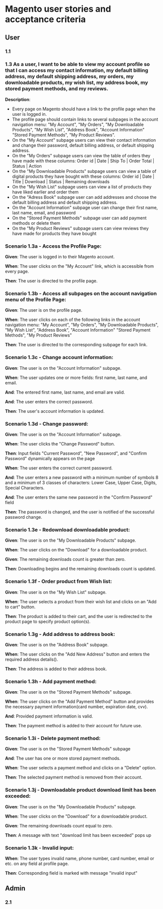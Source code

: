 # Magento user stories and acceptance criteria

## User

### 1.1 

### 1.3 As a user, I want to be able to view my account profile so that I can access my contact information, my default billing address, my default shipping address, my orders, my downloadable products, my wish list, my address book, my stored payment methods, and my reviews.

**Description**:
- Every page on Magento should have a link to the profile page when the user is logged in.
- The profile page should contain links to several subpages in the account navigation menu: "My Account", 
"My Orders", "My Downloadable Products", "My Wish List", "Address Book", "Account Information" "Stored Payment Methods", "My Product Reviews".
- On the "My Account" subpage users can view their contact information and change their password, default billing address, or default shipping address.
- On the "My Orders" subpage users can view the table of orders they have made with these columns: Order id | Date | Ship To | Order Total | Status | Action
- On the "My Downloadable Products" subpage users can view a table of digital products they have bought with these columns: Order id | Date | Title | Download | Status | Remaining downloads
- On the "My Wish List" subpage users can view a list of products they have liked earlier and order them
- On the "Adress Book" subpage user can add addresses and choose the default billing address and default shipping address.
- On the "Account Information" subpage user can change their first name, last name, email, and password
- On the "Stored Payment Methods" subpage user can add payment methods or delete them
- On the "My Product Reviews" subpage users can view reviews they have made for products they have bought

### Scenario 1.3a - Access the Profile Page:
**Given**: The user is logged in to their Magento account.

**When**: The user clicks on the "My Account" link, which is accessible from every page.

**Then**: The user is directed to the profile page.

### Scenario 1.3b - Access all subpages on the account navigation menu of the Profile Page:
**Given**: The user is on the profile page.

**When**: The user clicks on each of the following links in the account navigation menu: "My Account", 
"My Orders", "My Downloadable Products", "My Wish List", "Address Book", "Account Information" "Stored Payment Methods", "My Product Reviews"

**Then**: The user is directed to the corresponding subpage for each link.

### Scenario 1.3c - Change account information:
**Given**: The user is on the "Account Information" subpage.

**When**: The user updates one or more fields: first name, last name, and email.

**And**: The entered first name, last name, and email are valid.

**And**: The user enters the correct password.

**Then**: The user's account information is updated.

### Scenario 1.3d - Change password:
**Given**: The user is on the "Account Information" subpage.

**When**: The user clicks the "Change Password" button.

**Then**: Input fields "Current Password", "New Password", and "Confirm Password" dynamically appears on the page

**When**: The user enters the correct current password.

**And**: The user enters a new password with a minimum number of symbols 8 and a minimum of 3 classes of characters: Lower Case, Upper Case, Digits, Special Characters.

**And**: The user enters the same new password in the "Confirm Password" field

**Then**: The password is changed, and the user is notified of the successful password change.

### Scenario 1.3e - Redownload downloadable product:
**Given**: The user is on the "My Downloadable Products" subpage.

**When**: The user clicks on the "Download" for a downloadable product.

**Given**: The remaining downloads count is greater than zero.

**Then**: Downloading begins and the remaining downloads count is updated.

### Scenario 1.3f - Order product from Wish list:
**Given**: The user is on the "My Wish List" subpage.

**When**: The user selects a product from their wish list and clicks on an "Add to cart" button.

**Then**: The product is added to their cart, and the user is redirected to the product page to specify product option(s).

### Scenario 1.3g - Add address to address book:
**Given**: The user is on the "Address Book" subpage.

**When**: The user clicks on the "Add New Address" button and enters the required address details().

**Then**: The address is added to their address book.

### Scenario 1.3h - Add payment method:
**Given**: The user is on the "Stored Payment Methods" subpage.

**When**: The user clicks on the "Add Payment Method" button and provides the necessary payment information(card number, expiration date, cvv).

**And**: Provided payment information is valid.

**Then**: The payment method is added to their account for future use.

### Scenario 1.3i - Delete payment method:
**Given**: The user is on the "Stored Payment Methods" subpage

**And**: The user has one or more stored payment methods.

**When**: The user selects a payment method and clicks on a "Delete" option.

**Then**: The selected payment method is removed from their account.

### Scenario 1.3j - Downloadable product download limit has been exceeded:
**Given**: The user is on the "My Downloadable Products" subpage.

**When**: The user clicks on the "Download" for a downloadable product.

**Given**: The remaining downloads count equal to zero.

**Then**: A message with text "download limit has been exceeded" pops up

### Scenario 1.3k - Invalid input:
**When**: The user types invalid name, phone number, card number, email or etc. on any field at profile page.

**Then**: Corresponding field is marked with message "invalid input"



## Admin

### 2.1 

